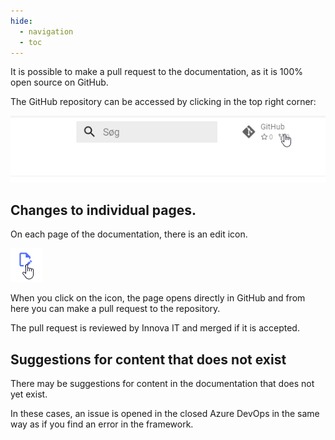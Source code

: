 ```yaml
---
hide:
  - navigation
  - toc
---
```

It is possible to make a pull request to the documentation, as it is 100% open source on GitHub.

The GitHub repository can be accessed by clicking in the top right corner:

![Alt text](media/contribution.png)

## Changes to individual pages.

On each page of the documentation, there is an edit icon.

![Alt text](media/contribution-2.png)

When you click on the icon, the page opens directly in GitHub and from here you can make a pull request to the repository.

The pull request is reviewed by Innova IT and merged if it is accepted.

## Suggestions for content that does not exist

There may be suggestions for content in the documentation that does not yet exist.

In these cases, an issue is opened in the closed Azure DevOps in the same way as if you find an error in the framework.